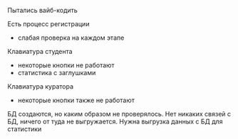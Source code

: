 Пытались вайб-кодить

Есть процесс регистрации
- слабая проверка на каждом этапе

Клавиатура студента
- некоторые кнопки не работают
- статистика с заглушками
  
Клавиатура куратора
- некоторые кнопки также не работают

БД создаются, но каким образом не проверялось. Нет никаких связей с БД, ничего от туда не выгружается. Нужна выгрузка данных с БД для статистики
